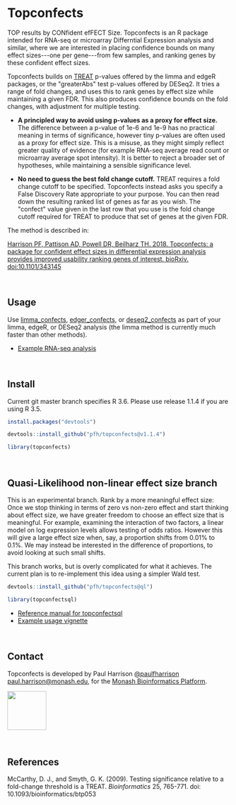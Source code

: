 
# Topconfects 

TOP results by CONfident efFECT Size. Topconfects is an R package intended for RNA-seq or microarray Differntial Expression analysis and similar, where we are interested in placing confidence bounds on many effect sizes---one per gene---from few samples, and ranking genes by these confident effect sizes.

Topconfects builds on [TREAT](http://bioinformatics.oxfordjournals.org/content/25/6/765.long) p-values offered by the limma and edgeR packages, or the "greaterAbs" test p-values offered by DESeq2. It tries a range of fold changes, and uses this to rank genes by effect size while maintaining a given FDR. This also produces confidence bounds on the fold changes, with adjustment for multiple testing.

* **A principled way to avoid using p-values as a proxy for effect size.** The difference between a p-value of 1e-6 and 1e-9 has no practical meaning in terms of significance, however tiny p-values are often used as a proxy for effect size. This is a misuse, as they might simply reflect greater quality of evidence (for example RNA-seq average read count or microarray average spot intensity). It is better to reject a broader set of hypotheses, while maintaining a sensible significance level.

* **No need to guess the best fold change cutoff.** TREAT requires a fold change cutoff to be specified. Topconfects instead asks you specify a False Discovery Rate appropriate to your purpose. You can then read down the resulting ranked list of genes as far as you wish. The "confect" value given in the last row that you use is the fold change cutoff required for TREAT to produce that set of genes at the given FDR.

The method is described in:

[Harrison PF, Pattison AD, Powell DR, Beilharz TH. 2018. Topconfects: a package for confident effect sizes in differential expression analysis provides improved usability ranking genes of interest. bioRxiv. doi:10.1101/343145](https://www.biorxiv.org/content/early/2018/06/11/343145)

<br/>

## Usage

Use [limma_confects](reference/limma_confects.html), [edger_confects](reference/edger_confects.html), or [deseq2_confects](reference/deseq2_confects.html) as part of your limma, edgeR, or DESeq2 analysis (the limma method is currently much faster than other methods).

* [Example RNA-seq analysis](articles/fold_change.html)

<br/>

## Install

Current git master branch specifies R 3.6. Please use release 1.1.4 if you are using R 3.5.

```r
install.packages("devtools")

devtools::install_github("pfh/topconfects@v1.1.4")

library(topconfects)
```

<br/>

## Quasi-Likelihood non-linear effect size branch

This is an experimental branch. Rank by a more meaningful effect size: Once we stop thinking in terms of zero vs non-zero effect and start thinking about effect size, we have greater freedom to choose an effect size that is meaningful. For example, examining the interaction of two factors, a linear model on log expression levels allows testing of odds ratios. However this will give a large effect size when, say, a proportion shifts from 0.01% to 0.1%. We may instead be interested in the difference of proportions, to avoid looking at such small shifts.

This branch works, but is overly complicated for what it achieves. The current plan is to re-implement this idea using a simpler Wald test.

```r
devtools::install_github("pfh/topconfects@ql")

library(topconfectsql)
```

* [Reference manual for topconfectsql](http://logarithmic.net/topconfects/ql/topconfectsql_1.0.1.pdf)
* [Example usage vignette](http://logarithmic.net/topconfects/ql/nonlinear_effect.html)

<br/>

## Contact

Topconfects is developed by Paul Harrison [@paulfharrison](https://twitter.com/paulfharrison) paul.harrison@monash.edu, for the [Monash Bioinformatics Platform](https://platforms.monash.edu/bioinformatics/).

<a href="https://platforms.monash.edu/bioinformatics/"><img src="https://raw.githubusercontent.com/pfh/topconfects/master/MBP-logo.png" height="88"></a>

<br/>

<!--
## Future work

Gene-set enrichment tests. Here also the smallest p-value does not necessarily imply the greatest interest.

<br/>
-->

## References

McCarthy, D. J., and Smyth, G. K. (2009). Testing significance relative to a fold-change threshold is a TREAT. *Bioinformatics* 25, 765-771. doi: 10.1093/bioinformatics/btp053 

